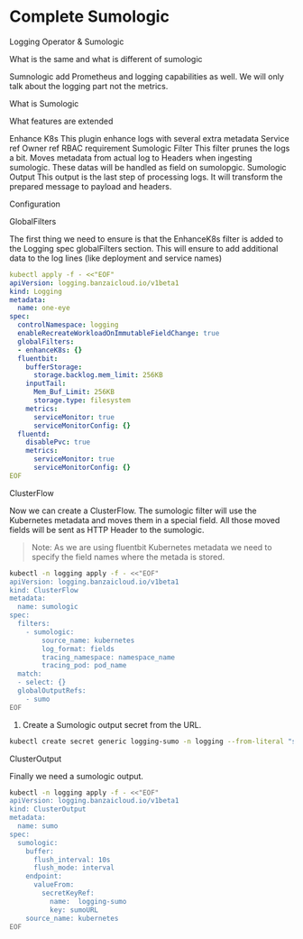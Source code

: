 # Complete Sumologic

Logging Operator & Sumologic

What is the same and what is different of sumologic

Sumnologic add Prometheus and logging capabilities as well. We will only talk about the logging part not the metrics.


What is Sumologic

What features are extended

Enhance K8s
This plugin enhance logs with several extra metadata
Service ref
Owner ref
RBAC requirement
Sumologic Filter
This filter prunes the logs a bit. Moves metadata from actual log to Headers when ingesting sumologic. These datas will be handled as field on sumolopgic.
Sumologic Output
This output is the last step of processing logs. It will transform the prepared message to payload and headers.


Configuration

GlobalFilters

The first thing we need to ensure is that the EnhanceK8s filter is added to the Logging spec globalFilters section.
This will ensure to add additional data to the log lines (like deployment and service names)
```yaml
kubectl apply -f - <<"EOF"
apiVersion: logging.banzaicloud.io/v1beta1
kind: Logging
metadata:
  name: one-eye
spec:
  controlNamespace: logging
  enableRecreateWorkloadOnImmutableFieldChange: true
  globalFilters:
  - enhanceK8s: {}
  fluentbit:
    bufferStorage:
      storage.backlog.mem_limit: 256KB
    inputTail:
      Mem_Buf_Limit: 256KB
      storage.type: filesystem
    metrics:
      serviceMonitor: true
      serviceMonitorConfig: {}
  fluentd:
    disablePvc: true
    metrics:
      serviceMonitor: true
      serviceMonitorConfig: {}
EOF
```

ClusterFlow

Now we can create a ClusterFlow. The sumologic filter will use the Kubernetes metadata and moves them in a special field.
All those moved fields will be sent as HTTP Header to the sumologic.

> Note: As we are using fluentbit Kubernetes metadata we need to specify the field names where the metada is stored.
>

```bash
kubectl -n logging apply -f - <<"EOF"
apiVersion: logging.banzaicloud.io/v1beta1
kind: ClusterFlow
metadata:
  name: sumologic
spec:
  filters:
    - sumologic:
        source_name: kubernetes
        log_format: fields
        tracing_namespace: namespace_name
        tracing_pod: pod_name
  match:
  - select: {}
  globalOutputRefs:
    - sumo
EOF
```

1. Create a Sumologic output secret from the URL.

```bash
kubectl create secret generic logging-sumo -n logging --from-literal "sumoURL=https://endpoint1.collection.eu.sumologic.com/......"
```


ClusterOutput

Finally we need a sumologic output.
```bash
kubectl -n logging apply -f - <<"EOF"
apiVersion: logging.banzaicloud.io/v1beta1
kind: ClusterOutput
metadata:
  name: sumo
spec:
  sumologic:
    buffer:
      flush_interval: 10s
      flush_mode: interval
    endpoint:
      valueFrom:
        secretKeyRef:
          name:  logging-sumo
          key: sumoURL
    source_name: kubernetes
EOF
```
